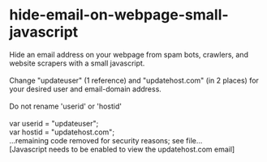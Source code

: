 # hide-email-on-webpage-small-javascript

Hide an email address on your webpage from spam bots, crawlers, and website scrapers with a small javascript.
<br><br>
Change "updateuser" (1 reference) and "updatehost.com" (in 2 places) for your desired user and email-domain address.
<br><br>
Do not rename 'userid' or 'hostid'
<br><br>
var userid = "updateuser";<br>
var hostid = "updatehost.com";<br>
...remaining code removed for security reasons; see file...<br>
<noscript> [Javascript needs to be enabled to view the updatehost.com email] </noscript>
